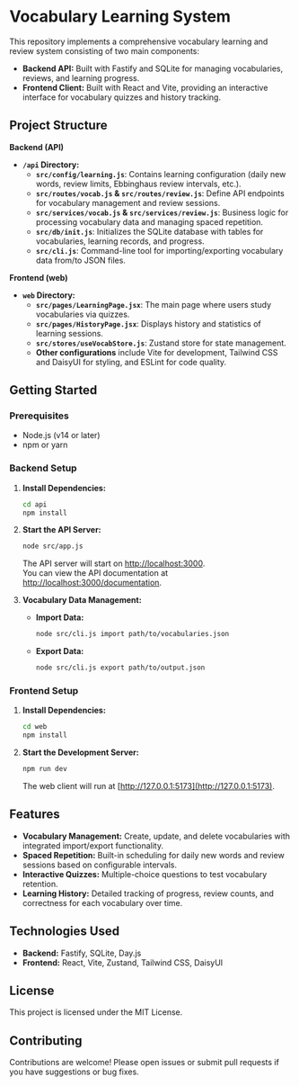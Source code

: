 # Vocabulary Learning System

This repository implements a comprehensive vocabulary learning and review system consisting of two main components:

- **Backend API:** Built with Fastify and SQLite for managing vocabularies, reviews, and learning progress.
- **Frontend Client:** Built with React and Vite, providing an interactive interface for vocabulary quizzes and history tracking.

## Project Structure

**Backend (API)**
- **`/api` Directory:**
  - **`src/config/learning.js`**: Contains learning configuration (daily new words, review limits, Ebbinghaus review intervals, etc.).
  - **`src/routes/vocab.js` & `src/routes/review.js`**: Define API endpoints for vocabulary management and review sessions.
  - **`src/services/vocab.js` & `src/services/review.js`**: Business logic for processing vocabulary data and managing spaced repetition.
  - **`src/db/init.js`**: Initializes the SQLite database with tables for vocabularies, learning records, and progress.
  - **`src/cli.js`**: Command-line tool for importing/exporting vocabulary data from/to JSON files.
  
**Frontend (web)**
- **`web` Directory:**
  - **`src/pages/LearningPage.jsx`**: The main page where users study vocabularies via quizzes.
  - **`src/pages/HistoryPage.jsx`**: Displays history and statistics of learning sessions.
  - **`src/stores/useVocabStore.js`**: Zustand store for state management.
  - **Other configurations** include Vite for development, Tailwind CSS and DaisyUI for styling, and ESLint for code quality.

## Getting Started

### Prerequisites
- Node.js (v14 or later)
- npm or yarn

### Backend Setup

1. **Install Dependencies:**
   ```bash
   cd api
   npm install
   ```
2. **Start the API Server:**
   ```bash
   node src/app.js
   ```
   The API server will start on [http://localhost:3000](http://localhost:3000).  
   You can view the API documentation at [http://localhost:3000/documentation](http://localhost:3000/documentation).

3. **Vocabulary Data Management:**
   - **Import Data:**
     ```bash
     node src/cli.js import path/to/vocabularies.json
     ```
   - **Export Data:**
     ```bash
     node src/cli.js export path/to/output.json
     ```

### Frontend Setup

1. **Install Dependencies:**
   ```bash
   cd web
   npm install
   ```
2. **Start the Development Server:**
   ```bash
   npm run dev
   ```
   The web client will run at [http://127.0.0.1:5173](http://127.0.0.1:5173).

## Features

- **Vocabulary Management:** Create, update, and delete vocabularies with integrated import/export functionality.
- **Spaced Repetition:** Built-in scheduling for daily new words and review sessions based on configurable intervals.
- **Interactive Quizzes:** Multiple-choice questions to test vocabulary retention.
- **Learning History:** Detailed tracking of progress, review counts, and correctness for each vocabulary over time.

## Technologies Used

- **Backend:** Fastify, SQLite, Day.js
- **Frontend:** React, Vite, Zustand, Tailwind CSS, DaisyUI

## License

This project is licensed under the MIT License.

## Contributing

Contributions are welcome! Please open issues or submit pull requests if you have suggestions or bug fixes.
